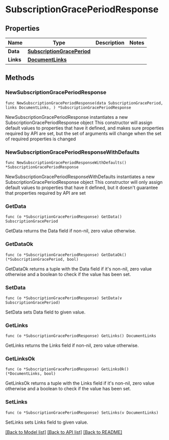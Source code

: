# SubscriptionGracePeriodResponse

## Properties

Name | Type | Description | Notes
------------ | ------------- | ------------- | -------------
**Data** | [**SubscriptionGracePeriod**](SubscriptionGracePeriod.md) |  | 
**Links** | [**DocumentLinks**](DocumentLinks.md) |  | 

## Methods

### NewSubscriptionGracePeriodResponse

`func NewSubscriptionGracePeriodResponse(data SubscriptionGracePeriod, links DocumentLinks, ) *SubscriptionGracePeriodResponse`

NewSubscriptionGracePeriodResponse instantiates a new SubscriptionGracePeriodResponse object
This constructor will assign default values to properties that have it defined,
and makes sure properties required by API are set, but the set of arguments
will change when the set of required properties is changed

### NewSubscriptionGracePeriodResponseWithDefaults

`func NewSubscriptionGracePeriodResponseWithDefaults() *SubscriptionGracePeriodResponse`

NewSubscriptionGracePeriodResponseWithDefaults instantiates a new SubscriptionGracePeriodResponse object
This constructor will only assign default values to properties that have it defined,
but it doesn't guarantee that properties required by API are set

### GetData

`func (o *SubscriptionGracePeriodResponse) GetData() SubscriptionGracePeriod`

GetData returns the Data field if non-nil, zero value otherwise.

### GetDataOk

`func (o *SubscriptionGracePeriodResponse) GetDataOk() (*SubscriptionGracePeriod, bool)`

GetDataOk returns a tuple with the Data field if it's non-nil, zero value otherwise
and a boolean to check if the value has been set.

### SetData

`func (o *SubscriptionGracePeriodResponse) SetData(v SubscriptionGracePeriod)`

SetData sets Data field to given value.


### GetLinks

`func (o *SubscriptionGracePeriodResponse) GetLinks() DocumentLinks`

GetLinks returns the Links field if non-nil, zero value otherwise.

### GetLinksOk

`func (o *SubscriptionGracePeriodResponse) GetLinksOk() (*DocumentLinks, bool)`

GetLinksOk returns a tuple with the Links field if it's non-nil, zero value otherwise
and a boolean to check if the value has been set.

### SetLinks

`func (o *SubscriptionGracePeriodResponse) SetLinks(v DocumentLinks)`

SetLinks sets Links field to given value.



[[Back to Model list]](../README.md#documentation-for-models) [[Back to API list]](../README.md#documentation-for-api-endpoints) [[Back to README]](../README.md)


